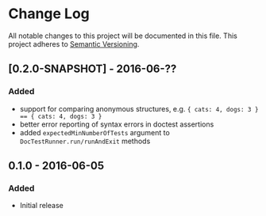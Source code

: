 # Change Log
All notable changes to this project will be documented in this file.
This project adheres to [Semantic Versioning](http://semver.org/).

## [0.2.0-SNAPSHOT] - 2016-06-??
### Added
- support for comparing anonymous structures, e.g. `{ cats: 4, dogs: 3 } == { cats: 4, dogs: 3 }`
- better error reporting of syntax errors in doctest assertions
- added `expectedMinNumberOfTests` argument to `DocTestRunner.run/runAndExit` methods

## 0.1.0 - 2016-06-05
### Added
- Initial release
